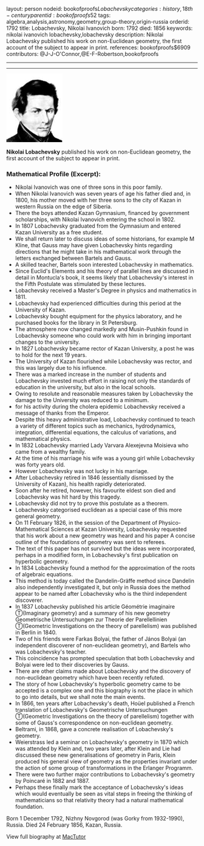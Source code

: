 layout: person
nodeid: bookofproofs$Lobachevsky
categories: history,18th-century
parentid: bookofproofs$52
tags: algebra,analysis,astronomy,geometry,group-theory,origin-russia
orderid: 1792
title: Lobachevsky, Nikolai Ivanovich
born: 1792
died: 1856
keywords: nikolai ivanovich lobachevsky,lobachevsky
description: Nikolai Lobachevsky published his work on non-Euclidean geometry, the first account of the subject to appear in print.
references: bookofproofs$6909
contributors: @J-J-O'Connor,@E-F-Robertson,bookofproofs

---



---

![Lobachevsky.jpg](https://github.com/bookofproofs/bookofproofs.github.io/blob/main/_sources/_assets/images/portraits/Lobachevsky.jpg?raw=true)

**Nikolai Lobachevsky** published his work on non-Euclidean geometry, the first account of the subject to appear in print.

### Mathematical Profile (Excerpt):
* Nikolai Ivanovich was one of three sons in this poor family.
* When Nikolai Ivanovich was seven years of age his father died and, in 1800, his mother moved with her three sons to the city of Kazan in western Russia on the edge of Siberia.
* There the boys attended Kazan Gymnasium, financed by government scholarships, with Nikolai Ivanovich entering the school in 1802.
* In 1807 Lobachevsky graduated from the Gymnasium and entered Kazan University as a free student.
* We shall return later to discuss ideas of some historians, for example M Kline, that Gauss may have given Lobachevsky hints regarding directions that he might take in his mathematical work through the letters exchanged between Bartels and Gauss.
* A skilled teacher, Bartels soon interested Lobachevsky in mathematics.
* Since Euclid's Elements and his theory of parallel lines are discussed in detail in Montucla's book, it seems likely that Lobachevsky's interest in the Fifth Postulate was stimulated by these lectures.
* Lobachevsky received a Master's Degree in physics and mathematics in 1811.
* Lobachevsky had experienced difficulties during this period at the University of Kazan.
* Lobachevsky bought equipment for the physics laboratory, and he purchased books for the library in St Petersburg.
* The atmosphere now changed markedly and Musin-Pushkin found in Lobachevsky someone who could work with him in bringing important changes to the university.
* In 1827 Lobachevsky became rector of Kazan University, a post he was to hold for the next 19 years.
* The University of Kazan flourished while Lobachevsky was rector, and this was largely due to his influence.
* There was a marked increase in the number of students and Lobachevsky invested much effort in raising not only the standards of education in the university, but also in the local schools.
* Owing to resolute and reasonable measures taken by Lobachevsky the damage to the University was reduced to a minimum.
* for his activity during the cholera epidemic Lobachevsky received a message of thanks from the Emperor.
* Despite this heavy administrative load, Lobachevsky continued to teach a variety of different topics such as mechanics, hydrodynamics, integration, differential equations, the calculus of variations, and mathematical physics.
* In 1832 Lobachevsky married Lady Varvara Alexejevna Moisieva who came from a wealthy family.
* At the time of his marriage his wife was a young girl while Lobachevsky was forty years old.
* However Lobachevsky was not lucky in his marriage.
* After Lobachevsky retired in 1846 (essentially dismissed by the University of Kazan), his health rapidly deteriorated.
* Soon after he retired, however, his favourite eldest son died and Lobachevsky was hit hard by this tragedy.
* Lobachevsky did not try to prove this postulate as a theorem.
* Lobachevsky categorised euclidean as a special case of this more general geometry.
* On 11 February 1826, in the session of the Department of Physico-Mathematical Sciences at Kazan University, Lobachevsky requested that his work about a new geometry was heard and his paper A concise outline of the foundations of geometry was sent to referees.
* The text of this paper has not survived but the ideas were incorporated, perhaps in a modified form, in Lobachevsky's first publication on hyperbolic geometry.
* In 1834 Lobachevsky found a method for the approximation of the roots of algebraic equations.
* This method is today called the Dandelin-Gräffe method since Dandelin also independently investigated it, but only in Russia does the method appear to be named after Lobachevsky who is the third independent discoverer.
* In 1837 Lobachevsky published his article Géométrie imaginaire Ⓣ(Imaginary geometry) and a summary of his new geometry Geometrische Untersuchungen zur Theorie der Parellellinien Ⓣ(Geometric Investigations on the theory of parellelism) was published in Berlin in 1840.
* Two of his friends were Farkas Bolyai, the father of János Bolyai (an independent discoverer of non-euclidean geometry), and Bartels who was Lobachevsky's teacher.
* This coincidence has prompted speculation that both Lobachevsky and Bolyai were led to their discoveries by Gauss.
* There are other claims made about Lobachevsky and the discovery of non-euclidean geometry which have been recently refuted.
* The story of how Lobachevsky's hyperbolic geometry came to be accepted is a complex one and this biography is not the place in which to go into details, but we shall note the main events.
* In 1866, ten years after Lobachevsky's death, Hoüel published a French translation of Lobachevsky's Geometrische Untersuchungen Ⓣ(Geometric Investigations on the theory of parellelism) together with some of Gauss's correspondence on non-euclidean geometry.
* Beltrami, in 1868, gave a concrete realisation of Lobachevsky's geometry.
* Weierstrass led a seminar on Lobachevsky's geometry in 1870 which was attended by Klein and, two years later, after Klein and Lie had discussed these new generalisations of geometry in Paris, Klein produced his general view of geometry as the properties invariant under the action of some group of transformations in the Erlanger Programm.
* There were two further major contributions to Lobachevsky's geometry by Poincaré in 1882 and 1887.
* Perhaps these finally mark the acceptance of Lobachevsky's ideas which would eventually be seen as vital steps in freeing the thinking of mathematicians so that relativity theory had a natural mathematical foundation.

Born 1 December 1792, Nizhny Novgorod (was Gorky from 1932-1990), Russia. Died 24 February 1856, Kazan, Russia.

View full biography at [MacTutor](https://mathshistory.st-andrews.ac.uk/Biographies/Lobachevsky/)
